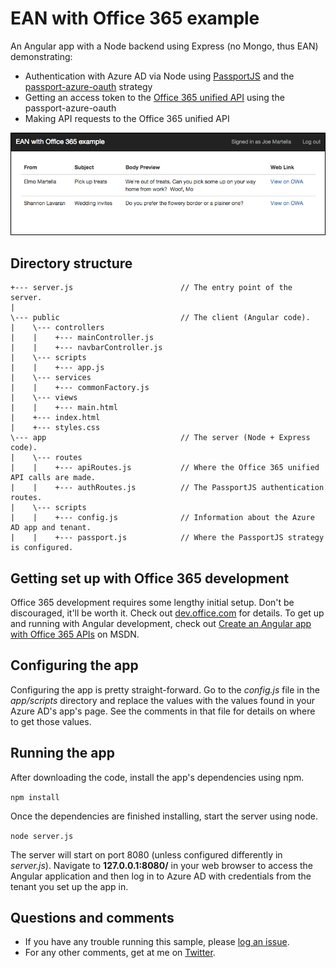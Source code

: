 # EAN with Office 365 example

An Angular app with a Node backend using Express (no Mongo, thus EAN) demonstrating:

* Authentication with Azure AD via Node using [PassportJS]() and the [passport-azure-oauth]() strategy
* Getting an access token to the [Office 365 unified API]() using the passport-azure-oauth
* Making API requests to the Office 365 unified API

![App screenshot](./screenshot.png)

## Directory structure
    +--- server.js                        // The entry point of the server.	           
    |
    \--- public                           // The client (Angular code).            
    |    \--- controllers
    |    |    +--- mainController.js
    |    |    +--- navbarController.js		
    |    \--- scripts
    |    |    +--- app.js				
    |    \--- services			
    |    |    +--- commonFactory.js					
    |    \--- views
    |    |    +--- main.html				
    |    +--- index.html
    |    +--- styles.css						
    \--- app                              // The server (Node + Express code).
    |    \--- routes
    |    |    +--- apiRoutes.js           // Where the Office 365 unified API calls are made.
    |    |    +--- authRoutes.js          // The PassportJS authentication routes.								
    |    \--- scripts
    |    |    +--- config.js              // Information about the Azure AD app and tenant.		
    |    |    +--- passport.js            // Where the PassportJS strategy is configured.

## Getting set up with Office 365 development
Office 365 development requires some lengthy initial setup. Don't be discouraged, it'll be worth it. Check out [dev.office.com](dev.office.com) for details. To get up and running with Angular development, check out [Create an Angular app with Office 365 APIs](https://msdn.microsoft.com/en-us/office/office365/howto/getting-started-Office-365-APIs?javascript) on MSDN.

## Configuring the app
Configuring the app is pretty straight-forward. Go to the *config.js* file in the *app/scripts* directory and replace the values with the values found in your Azure AD's app's page. See the comments in that file for details on where to get those values. 

## Running the app
After downloading the code, install the app's dependencies using npm.
  
```npm install```

Once the dependencies are finished installing, start the server using node.

```node server.js```

The server will start on port 8080 (unless configured differently in *server.js*). Navigate to **127.0.0.1:8080/** in your web browser to access the Angular application and then log in to Azure AD with credentials from the tenant you set up the app in.

## Questions and comments

* If you have any trouble running this sample, please [log an issue](https://github.com/martellaj/O365-EAN-Example/issues).
* For any other comments, get at me on [Twitter](http://www.twitter.com/martellaj).

